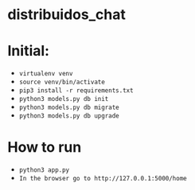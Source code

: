 # distribuidos_chat

Initial:
===========
* `virtualenv venv`
* `source venv/bin/activate`
* `pip3 install -r requirements.txt`
* `python3 models.py db init`
* `python3 models.py db migrate`
* `python3 models.py db upgrade`

How to run
==============
* `python3 app.py`
* `In the browser go to http://127.0.0.1:5000/home`


